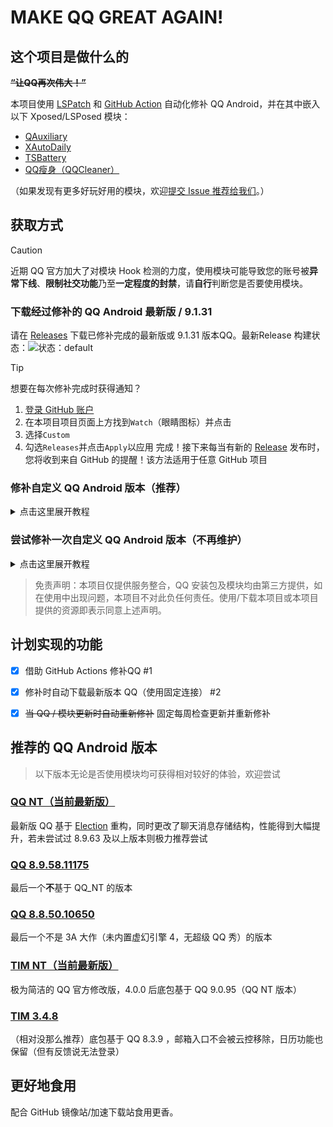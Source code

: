 # MAKE QQ GREAT AGAIN!

## 这个项目是做什么的

~~**“让QQ再次伟大！”**~~

本项目使用 [LSPatch](https://github.com/LSPosed/LSPatch) 和 [GitHub Action](https://github.com/features/actions) 自动化修补 QQ Android，并在其中嵌入以下 Xposed/LSPosed 模块：

- [QAuxiliary](https://github.com/cinit/QAuxiliary)
- [XAutoDaily](https://github.com/LuckyPray/XAutoDaily)
- [TSBattery](https://github.com/fankes/TSBattery)
- [QQ瘦身（QQCleaner）](https://github.com/KitsunePie/QQCleaner)

（如果发现有更多好玩好用的模块，欢迎[提交 Issue 推荐给我们](https://github.com/Hakuin123/MQGA/issues/new)。）

## 获取方式

> [!CAUTION]
> 近期 QQ 官方加大了对模块 Hook 检测的力度，使用模块可能导致您的账号被**异常下线**、**限制社交功能**乃至**一定程度的封禁**，请**自行**判断您是否要使用模块。

### 下载经过修补的 QQ Android 最新版 / 9.1.31
请在 [Releases](https://github.com/Hakuin123/MQGA/releases) 下载已修补完成的最新版或 9.1.31 版本QQ。最新Release 构建状态：![状态：default](https://github.com/Hakuin123/MQGA/actions/workflows/default.yml/badge.svg) 

> [!TIP]
> 想要在每次修补完成时获得通知？
> 1. [登录 GitHub 账户](https://github.com/signin)
> 2. 在本项目项目页面上方找到`Watch`（眼睛图标）并点击
> 3. 选择`Custom`
> 4. 勾选`Releases`并点击`Apply`以应用
> 完成！接下来每当有新的 [Release](https://github.com/Hakuin123/MQGA/releases) 发布时，您将收到来自 GitHub 的提醒！该方法适用于任意 GitHub 项目


### 修补自定义 QQ Android 版本（推荐）
<details><summary>点击这里展开教程</summary>
<p>

1. [登录 GitHub 账户](https://github.com/signin)，然后 [Fork](https://github.com/Hakuin123/MQGA/fork) 此仓库
> 被Fork的仓库的 Action 默认为关闭状态，需要手动启用
2. 在**你自己 Fork 完成的仓库**（带有你自己的用户名）页面顶部点击`Actions`，并点击`I understand my workflows, go ahead and enable them`以启用该仓库的 Actions 功能
3. 回到仓库主界面，按照注释编辑`config.yml`文件并`commit`

此时应该会自动开始运行，恭喜你完成了全部的步骤！等待 Action 运行完成后，您将在 **Releases** 看到修补完成的安装包

请注意，该项目会在**每周四**自动检查 QQ 和模块版本更新，如果检测到版本更新会自动按照配置进行修补并发布 Releases

> GitHub 会自动禁用 60 天没有任何活动的仓库的 Actions，届时会发出通知（比如邮件），按照通知手动启用 Actions 即可。

</p>
</details>



### 尝试修补一次自定义 QQ Android 版本（不再维护）
<details><summary>点击这里展开教程</summary>
<p>
> 本功能已被开发者停止维护，后续可能被整合，但仍欢迎提交 PR

1. [登录 GitHub 账户](https://github.com/signin)，然后 [Fork](https://github.com/Hakuin123/MQGA/fork) 此仓库
2. 在**你自己 Fork 完成的仓库**（带有你自己的用户名）页面顶部点击`Actions`
3. 点击`All workflows` -> 点击`Custom`
4. 点击横幅`This workflow has a workflow_dispatch event trigger.`右边的`Run workflow`
5. 在弹出的窗口内填写下列内容：
  - **自定义版本号**  输入你所自定义的 QQ Android 版本（仅作名称标识作用，是否正确填写对于实际修补无影响）
  - **指定下载链接**  输入 QQ/TIM Android 安装包直链
  - **模块版本通道**  选择使用正式版（default）还是测试版（CI）的模块
6. 填写完成后点击`Run workflow`并刷新页面，等待新增的工作流`Custom`完成（图标由黄色变为绿色），点开这个~~刚冒出来的花里胡哨变色的~~`Custom`
7. 在`Artifacts`找到修补完成的`.apk`文件，点击以下载（未登录状态下无法下载）

> 若 Actions 执行失败（状态为红色），请自行检查输入的安装包链接是否为直链，也就是说输入的链接在浏览器打开后能够自动下载安装包。可百度或在 QQ 官网自行获取直链。

</p>
</details>

> 免责声明：本项目仅提供服务整合，QQ 安装包及模块均由第三方提供，如在使用中出现问题，本项目不对此负任何责任。使用/下载本项目或本项目提供的资源即表示同意上述声明。


## 计划实现的功能

- [x] 借助 GitHub Actions 修补QQ #1
- [x] 修补时自动下载最新版本 QQ（使用固定连接） #2
- [x] ~~当 QQ / 模块更新时自动重新修补~~ 固定每周检查更新并重新修补


## 推荐的 QQ Android 版本

> 以下版本无论是否使用模块均可获得相对较好的体验，欢迎尝试

### [QQ NT（当前最新版）](https://im.qq.com/index/#downloadAnchor)
最新版 QQ 基于 [Election](https://www.electronjs.org/zh/) 重构，同时更改了聊天消息存储结构，性能得到大幅提升，若未尝试过 8.9.63 及以上版本则极力推荐尝试

### [QQ 8.9.58.11175](https://downv6.qq.com/qqweb/QQ_1/android_apk/Android_8.9.58_64_HB2.apk)
最后一个**不**基于 QQ_NT 的版本

### [QQ 8.8.50.10650](https://downv6.qq.com/qqweb/QQ_1/android_apk/Android_8.9.50.10650_537155547_64.apk)
最后一个不是 3A 大作（未内置虚幻引擎 4，无超级 QQ 秀）的版本

### [TIM NT（当前最新版）](https://office.qq.com/download.html)
极为简洁的 QQ 官方修改版，4.0.0 后底包基于 QQ 9.0.95（QQ NT 版本）

### [TIM 3.4.8](https://downv6.qq.com/qqweb/QQ_1/android_apk/tim_3.4.8.3108_537129495_64.apk)
（相对没那么推荐）底包基于 QQ 8.3.9 ，邮箱入口不会被云控移除，日历功能也保留（但有反馈说无法登录）

## 更好地食用

配合 GitHub 镜像站/加速下载站食用更香。
